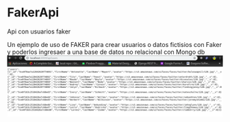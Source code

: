 # FakerApi
Api con usuarios faker


Un ejemplo de uso de FAKER para crear usuarios o datos fictisios con Faker y poderlos ingresaer 
a una base de datos no relacional con Mongo db
![ALT APP](https://github.com/oarcia/FakerApi/blob/master/faker.png)
